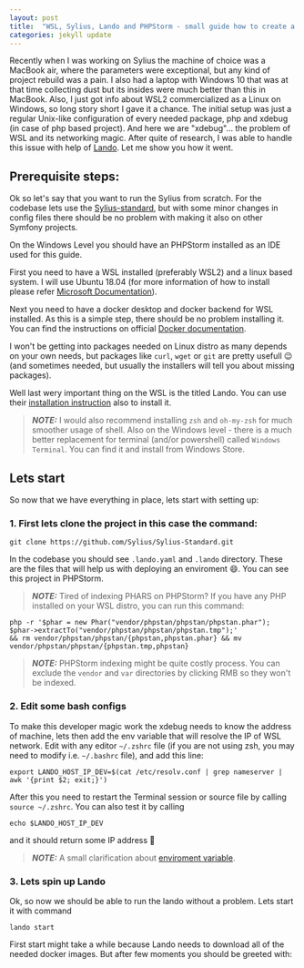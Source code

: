 ```yaml
---
layout: post
title:  "WSL, Sylius, Lando and PHPStorm - small guide how to create a dev enviroment"
categories: jekyll update
---
```

Recently when I was working on Sylius the machine of choice was a MacBook air, where the parameters were exceptional, but any kind of project rebuild was a pain. I also had a laptop with Windows 10 that was at that time collecting dust but its insides were much better than this in MacBook. Also, I just got info about WSL2 commercialized as a Linux on Windows, so long story short I gave it a chance. The initial setup was just a regular Unix-like configuration of every needed package, php and xdebug (in case of php based project). And here we are "xdebug"... the problem of WSL and its networking magic.  After quite of research, I was able to handle this issue with help of [Lando][lando-site]. Let me show you how it went.

## Prerequisite steps:

Ok so let's say that you want to run the Sylius from scratch.
For the codebase lets use the [Sylius-standard][sylius-standard], but with some minor changes in config
files there should be no problem with making it also on other Symfony projects.

On the Windows Level you should have an PHPStorm installed as an IDE used for this guide.

First you need to have a WSL installed (preferably WSL2) and a linux based system. I will use Ubuntu 18.04 (for more information of how to install please refer [Microsoft Documentation][wsl-docs]).

Next you need to have a docker desktop and docker backend for WSL installed. As this is a simple step, there should be no problem installing it. You can find the instructions on official [Docker documentation][docker-docs].

I won't be getting into packages needed on Linux distro as many depends on your own needs, but packages like `curl`, `wget` or `git` are pretty usefull :wink: (and sometimes needed, but usually the installers will tell you about missing packages).

Well last wery important thing on the WSL is the titled Lando. You can use their [installation instruction][lando-install] also to install it.

> **_NOTE:_**  I would also recommend installing `zsh` and `oh-my-zsh` for much smoother usage of shell.
Also on the Windows level - there is a much better replacement for terminal (and/or powershell) called `Windows Terminal`. You can find it and install from Windows Store.

## Lets start

So now that we have everything in place, lets start with setting up:

### 1. First lets clone the project in this case the command:

`git clone https://github.com/Sylius/Sylius-Standard.git`

In the codebase you should see `.lando.yaml` and `.lando` directory. These are the files that will help us with deploying an enviroment :smile:. You can see this project in PHPStorm.

<!-- <phpstorm img> -->

> **_NOTE:_** Tired of indexing PHARS on PHPStorm? If you have any PHP installed on your WSL distro, you can run this command: 
```
php -r '$phar = new Phar("vendor/phpstan/phpstan/phpstan.phar"); $phar->extractTo("vendor/phpstan/phpstan/phpstan.tmp");' 
&& rm vendor/phpstan/phpstan/{phpstan,phpstan.phar} && mv vendor/phpstan/phpstan/{phpstan.tmp,phpstan}
```

> **_NOTE:_** PHPStorm indexing might be quite costly process. You can exclude the `vendor` and `var` directories by clicking RMB so they won't be indexed. 

### 2. Edit some bash configs

To make this developer magic work the xdebug needs to know the address of machine, lets then add the env variable that will resolve the IP of WSL network.
Edit with any editor `~/.zshrc` file (if you are not using zsh, you may need to modify i.e. `~/.bashrc` file), and add this line:

`export LANDO_HOST_IP_DEV=$(cat /etc/resolv.conf | grep nameserver | awk '{print $2; exit;}')`

After this you need to restart the Terminal session or source file by calling `source ~/.zshrc`.
You can also test it by calling 

`echo $LANDO_HOST_IP_DEV`

and it should return some IP address :slightly_smiling_face:

> **_NOTE:_** A small clarification about [enviroment variable][lando-env].

### 3. Lets spin up Lando

Ok, so now we should be able to run the lando without a problem. Lets start it with command

`lando start`

First start might take a while because Lando needs to download all of the needed docker images.
But after few moments you should be greeted with:

<!-- lando has started img -->


[lando-site]: https://docs.lando.dev/
[lando-install]: https://docs.lando.dev/basics/installation.html#linux
[sylius-standard]: https://github.com/Sylius/Sylius-Standard
[wsl-docs]: https://docs.microsoft.com/en-us/windows/wsl/
[docker-docs]: https://docs.docker.com/desktop/windows/wsl/
[lando-env]: https://github.com/lando/lando/issues/2540
